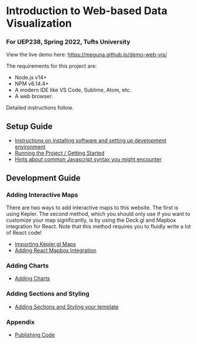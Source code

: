 # Introduction to Web-based Data Visualization
### For UEP238, Spring 2022, Tufts University

View the live demo here: https://meguna.github.io/demo-web-vis/

The requirements for this project are:
- Node.js v14+
- NPM v6.14.4+
- A modern IDE like VS Code, Sublime, Atom, etc.
- A web browser. 

Detailed instructions follow. 

## Setup Guide

- [Instructions on installing software and setting up development environment](https://github.com/meguna/demo-web-vis/wiki/Set-Up-Guide)
- [Running the Project / Getting Started](https://github.com/meguna/demo-web-vis/wiki/Running-the-project-on-your-machine)
- [Hints about common Javascript syntax you might encounter](https://github.com/meguna/demo-web-vis/wiki/Javascript-Syntax-Hints)

## Development Guide

### Adding Interactive Maps

There are two ways to add interactive maps to this website. The first is using Kepler. The second method, which you should only use if you want to customize your map significantly, is by using the Deck.gl and Mapbox integration for React. Note that this method requires you to fluidly write a lot of React code!

- [Importing Kepler.gl Maps](https://github.com/meguna/demo-web-vis/wiki/Adding-Kepler.gl-Maps)
- [Adding React Mapbox Integration](https://github.com/meguna/demo-web-vis/wiki/Using-React-Map-Integrations)


### Adding Charts
- [Adding Charts](https://github.com/meguna/demo-web-vis/wiki/Adding-Charts)

### Adding Sections and Styling

- [Adding Sections and Styling your template](https://github.com/meguna/demo-web-vis/wiki/Adding-Sections-and-Styling-Your-Template)

### Appendix

- [Publishing Code](https://github.com/meguna/demo-web-vis/wiki/Appendix:-Publishing-Code-from-this-template)
